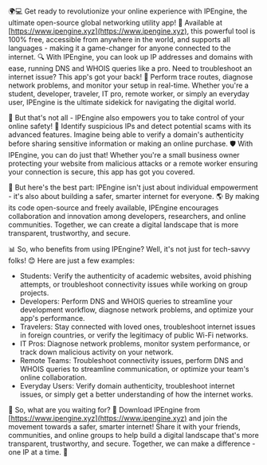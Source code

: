 🌍💻 Get ready to revolutionize your online experience with IPEngine, the ultimate open-source global networking utility app! 🚀 Available at [https://www.ipengine.xyz](https://www.ipengine.xyz), this powerful tool is 100% free, accessible from anywhere in the world, and supports all languages - making it a game-changer for anyone connected to the internet. 🔍 With IPEngine, you can look up IP addresses and domains with ease, running DNS and WHOIS queries like a pro. Need to troubleshoot an internet issue? This app's got your back! 📡 Perform trace routes, diagnose network problems, and monitor your setup in real-time. Whether you're a student, developer, traveler, IT pro, remote worker, or simply an everyday user, IPEngine is the ultimate sidekick for navigating the digital world.

🔮 But that's not all - IPEngine also empowers you to take control of your online safety! 💪 Identify suspicious IPs and detect potential scams with its advanced features. Imagine being able to verify a domain's authenticity before sharing sensitive information or making an online purchase. 🛡️ With IPEngine, you can do just that! Whether you're a small business owner protecting your website from malicious attacks or a remote worker ensuring your connection is secure, this app has got you covered.

🌟 But here's the best part: IPEngine isn't just about individual empowerment - it's also about building a safer, smarter internet for everyone. 🌎 By making its code open-source and freely available, IPEngine encourages collaboration and innovation among developers, researchers, and online communities. Together, we can create a digital landscape that is more transparent, trustworthy, and secure.

📊 So, who benefits from using IPEngine? Well, it's not just for tech-savvy folks! 😊 Here are just a few examples:

* Students: Verify the authenticity of academic websites, avoid phishing attempts, or troubleshoot connectivity issues while working on group projects.
* Developers: Perform DNS and WHOIS queries to streamline your development workflow, diagnose network problems, and optimize your app's performance.
* Travelers: Stay connected with loved ones, troubleshoot internet issues in foreign countries, or verify the legitimacy of public Wi-Fi networks.
* IT Pros: Diagnose network problems, monitor system performance, or track down malicious activity on your network.
* Remote Teams: Troubleshoot connectivity issues, perform DNS and WHOIS queries to streamline communication, or optimize your team's online collaboration.
* Everyday Users: Verify domain authenticity, troubleshoot internet issues, or simply get a better understanding of how the internet works.

🌟 So, what are you waiting for? 🎉 Download IPEngine from [https://www.ipengine.xyz](https://www.ipengine.xyz) and join the movement towards a safer, smarter internet! Share it with your friends, communities, and online groups to help build a digital landscape that's more transparent, trustworthy, and secure. Together, we can make a difference - one IP at a time. 🌟